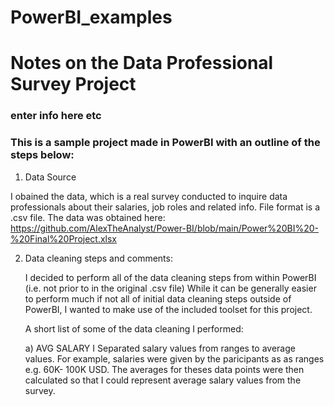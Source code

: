 # PowerBI_examples



# Notes on the Data Professional Survey Project
### enter info here etc

### This is a sample project made in PowerBI with an outline of the steps below:
1) Data Source
   
  I obained the data, which is a real survey conducted to inquire data professionals about their salaries, job roles
  and related info. File format is a .csv file.
  The data was obtained here: 
  https://github.com/AlexTheAnalyst/Power-BI/blob/main/Power%20BI%20-%20Final%20Project.xlsx 

2) <d>Data cleaning steps and comments:</d>
  
   I decided to perform all of the data cleaning steps from within PowerBI (i.e. not prior to in the original .csv file)
   While it can be generally easier to perform much if not all of initial data cleaning steps outside of PowerBI,
   I wanted to make use  of the included toolset for this project.

   A short list of some of the data cleaning I performed:
   
      a) AVG SALARY
            I Separated salary values from ranges to average values. For example, salaries were
            given by the paricipants as
            as ranges e.g. 60K- 100K USD. The averages for theses data points were then calculated so that I could represent
            average salary values from the survey.
   


